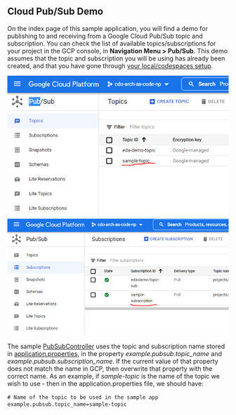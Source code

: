 ## **Cloud Pub/Sub Demo**

On the index page of this sample application, you will find a demo for publishing to and receiving from a Google Cloud Pub/Sub topic and subscription.
You can check the list of available topics/subscriptions for your project in the GCP console, in **Navigation Menu > Pub/Sub**.
This demo assumes that the topic and subscription you will be using has already been created, and that you have gone through
[your local/codespaces setup](../README.md#select-your-development-environment).

![topic](topic.PNG)
![subscription](subscription.PNG)

The sample [PubSubController](../src/main/java/com/telus/samples/pubsub/PubSubController.java) uses the topic and subscription name stored in
[application.properties](../src/main/resources/application.properties), in the property *example.pubsub.topic_name* and *example.pubsub.subscription_name*. If the current value of that
property does not match the name in GCP, then overwrite that property with the correct name. As an example, if *sample-topic*
is the name of the topic we wish to use - then in the application.properties file, we should have:
```
# Name of the topic to be used in the sample app
example.pubsub.topic_name=sample-topic
```